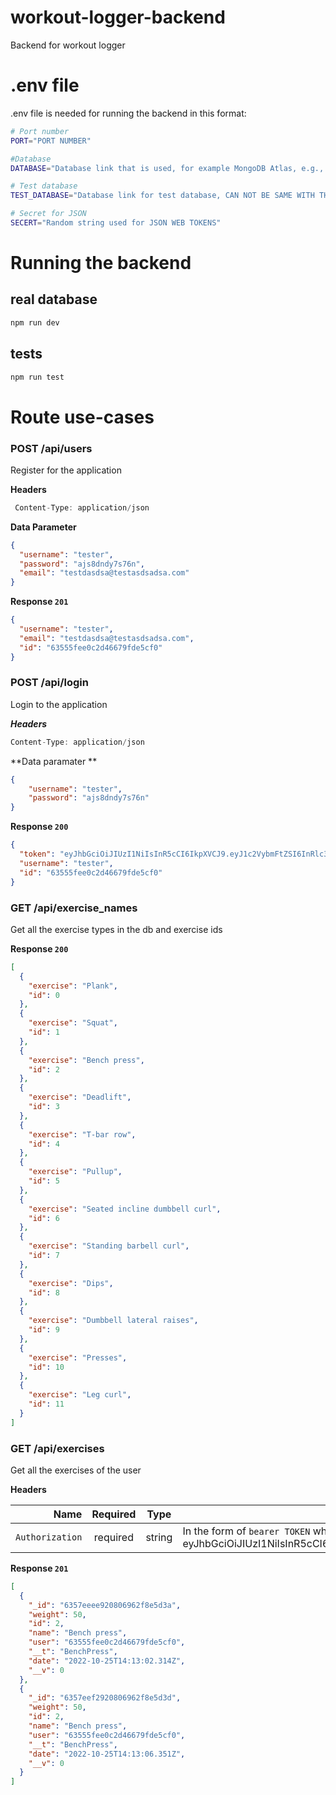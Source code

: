 # workout-logger-backend

Backend for workout logger

# .env file
.env file is needed for running the backend in this format:
```bash
# Port number
PORT="PORT NUMBER" 

#Database
DATABASE="Database link that is used, for example MongoDB Atlas, e.g., mongodb+srv://username:password@rest_of_the_link" 

# Test database 
TEST_DATABASE="Database link for test database, CAN NOT BE SAME WITH THE UPPER DATABASE!"

# Secret for JSON
SECERT="Random string used for JSON WEB TOKENS"

```


# Running the backend

## real database

```bash
npm run dev
```

## tests

```bash
npm run test
```

# Route use-cases

### POST /api/users

Register for the application

**Headers**
```javascript
 Content-Type: application/json
```

**Data Parameter**
```json
{
  "username": "tester",
  "password": "ajs8dndy7s76n",
  "email": "testdasdsa@testasdsadsa.com"
}
```

**Response ```201```**

```json
{
  "username": "tester",
  "email": "testdasdsa@testasdsadsa.com",
  "id": "63555fee0c2d46679fde5cf0"
}
```
### POST /api/login

Login to the application

***Headers***
```javascript
Content-Type: application/json
```

**Data paramater **
```json
{
    "username": "tester",
    "password": "ajs8dndy7s76n"
}
```

**Response ```200```**

```json
{
  "token": "eyJhbGciOiJIUzI1NiIsInR5cCI6IkpXVCJ9.eyJ1c2VybmFtZSI6InRlc3RlciIsImlkIjoiNjM1NTVmZWUwYzJkNDY2NzlmZGU1Y2YwIiwiaWF0IjoxNjY2NTM5OTY0fQ.t0gyWCndYkIg3riX9DTlL_MmecCjHCymQpyJ9xU_zto",
  "username": "tester",
  "id": "63555fee0c2d46679fde5cf0"
}
```

### GET /api/exercise_names

Get all the exercise types in the db and exercise ids

**Response ```200```**

```json
[
  {
    "exercise": "Plank",
    "id": 0
  },
  {
    "exercise": "Squat",
    "id": 1
  },
  {
    "exercise": "Bench press",
    "id": 2
  },
  {
    "exercise": "Deadlift",
    "id": 3
  },
  {
    "exercise": "T-bar row",
    "id": 4
  },
  {
    "exercise": "Pullup",
    "id": 5
  },
  {
    "exercise": "Seated incline dumbbell curl",
    "id": 6
  },
  {
    "exercise": "Standing barbell curl",
    "id": 7
  },
  {
    "exercise": "Dips",
    "id": 8
  },
  {
    "exercise": "Dumbbell lateral raises",
    "id": 9
  },
  {
    "exercise": "Presses",
    "id": 10
  },
  {
    "exercise": "Leg curl",
    "id": 11
  }
]
```

### GET /api/exercises

Get all the exercises of the user

**Headers**

|          Name | Required |  Type   | Description                                                                                                                                                           |
| -------------:|:--------:|:-------:| --------------------------------------------------------------------------------------------------------------------------------------------------------------------- |
|     `Authorization` | required | string  | In the form of `bearer TOKEN` where token is the JSON Web Token from login, e.g. "bearer eyJhbGciOiJIUzI1NiIsInR5cCI6IkpXVCJ9.eyJ1c2VybmFtZSI6InRlc3RlciIsImlkIjoiNjM1NTVmZWUwYzJkNDY2NzlmZGU1Y2YwIiwiaWF0IjoxNjY2NTM5OTY0fQ.t0gyWCndYkIg3riX9DTlL_MmecCjHCymQpyJ9xU_zto"                                                                    |

**Response `201`**

```json
[
  {
    "_id": "6357eeee920806962f8e5d3a",
    "weight": 50,
    "id": 2,
    "name": "Bench press",
    "user": "63555fee0c2d46679fde5cf0",
    "__t": "BenchPress",
    "date": "2022-10-25T14:13:02.314Z",
    "__v": 0
  },
  {
    "_id": "6357eef2920806962f8e5d3d",
    "weight": 50,
    "id": 2,
    "name": "Bench press",
    "user": "63555fee0c2d46679fde5cf0",
    "__t": "BenchPress",
    "date": "2022-10-25T14:13:06.351Z",
    "__v": 0
  }
]
```


